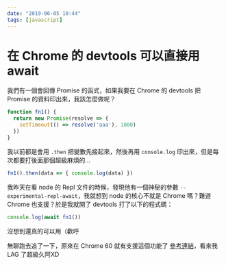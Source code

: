 ```yaml
---
date: "2019-06-05 10:44"
tags: [javascript]
---
```

# 在 Chrome 的 devtools 可以直接用 await

我們有一個會回傳 Promise 的函式，如果我要在 Chrome 的 devtools 把 Promise 的資料印出來，我該怎麼做呢？

```js
function fn1() {
  return new Promise(resolve => {
    setTimeout(() => resolve('aaa'), 1000)
  })
}
```

我以前都是會用 `.then` 把變數先接起來，然後再用 `console.log` 印出來，但是每次都要打後面那個超級麻煩的…

```js
fn1().then(data => { console.log(data) })
```

我昨天在看 node 的 Repl 文件的時候，發現他有一個神秘的參數 `--experimental-repl-await`，我就想到 node 的核心不就是 Chrome 嗎？難道 Chrome 也支援？於是我就開了 devtools 打了以下的程式碼：

```js
console.log(await fn1())
```

沒想到還真的可以用（歡呼

無聊跑去追了一下，原來在 Chrome 60 就有支援這個功能了 [參考連結](https://www.reddit.com/r/javascript/comments/6tuaxj/toplevel_await_is_supported_inside_latest_chrome/)，看來我 LAG 了超級久阿XD